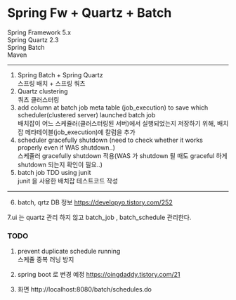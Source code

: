 # Spring Fw + Quartz + Batch   
Spring Framework 5.x    
Spring Quartz 2.3   
Spring Batch   
Maven   
***
1. Spring Batch + Spring Quartz   
스프링 배치 + 스프링 쿼츠   
2. Quartz clustering   
쿼츠 클러스터링   
3. add column at batch job meta table (job_execution) to save which scheduler(clustered server) launched batch job   
배치잡이 어느 스케쥴러(클러스터링된 서버)에서 실행되었는지 저장하기 위해, 배치 잡 메타테이블(job_execution)에 칼럼을 추가   
4. scheduler gracefully shutdown (need to check whether it works properly even if WAS shutdown..)   
스케쥴러 gracefully shutdown 적용(WAS 가 shutdown 될 때도 graceful 하게 shutdown 되는지 확인이 필요..)   
5. batch job TDD using junit   
junit 을 사용한 배치잡 테스트코드 작성   
***

6. batch, qrtz DB 정보
https://developyo.tistory.com/252

7.ui 는 quartz 관리 하지 않고 batch_job , batch_schedule 관리한다.
### TODO   
1. prevent duplicate schedule running  
스케쥴 중복 러닝 방지 

2. spring boot 로 변경 예정 https://oingdaddy.tistory.com/21
3. 화면
http://localhost:8080/batch/schedules.do 
